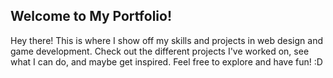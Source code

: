 <h2>Welcome to My Portfolio!</h2>
Hey there! This is where I show off my skills and projects in web design and game development. Check out the different projects I've worked on, see what I can do, and maybe get inspired. Feel free to explore and have fun! :D
